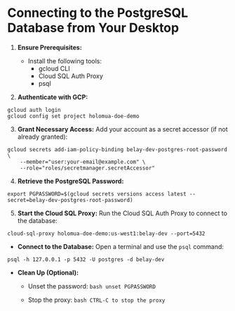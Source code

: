# Connecting to the PostgreSQL Database from Your Desktop

1.  **Ensure Prerequisites:**
    
    -   Install the following tools:
        -   gcloud CLI
        -   Cloud SQL Auth Proxy
        -   psql
    
2.  **Authenticate with GCP:**
```
gcloud auth login
gcloud config set project holomua-doe-demo
``` 
3.  **Grant Necessary Access:** Add your account as a secret accessor (if not already granted):

```
gcloud secrets add-iam-policy-binding belay-dev-postgres-root-password \
    --member="user:your-email@example.com" \
    --role="roles/secretmanager.secretAccessor"
```
    
4.  **Retrieve the PostgreSQL Password:**

```export PGPASSWORD=$(gcloud secrets versions access latest --secret=belay-dev-postgres-root-password)```
    
5.  **Start the Cloud SQL Proxy:** Run the Cloud SQL Auth Proxy to connect to the database:

```cloud-sql-proxy holomua-doe-demo:us-west1:belay-dev --port=5432```

 -  **Connect to the Database:** Open a terminal and use the `psql` command:

```psql -h 127.0.0.1 -p 5432 -U postgres -d belay-dev```    
    
- **Clean Up (Optional):**

  -  Unset the password:
```bash unset PGPASSWORD ```

  -  Stop the proxy: 
```bash CTRL-C to stop the proxy ```
